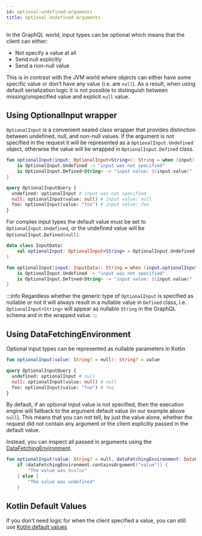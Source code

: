 ```yaml
---
id: optional-undefined-arguments
title: Optional Undefined Arguments
---
```

In the GraphQL world, input types can be optional which means that the client can either:

-   Not specify a value at all
-   Send null explicitly
-   Send a non-null value

This is in contrast with the JVM world where objects can either have some specific value or don't have any value (i.e.
are `null`). As a result, when using default serialization logic it is not possible to distinguish between missing/unspecified
value and explicit `null` value.

## Using OptionalInput wrapper

`OptionalInput` is a convenient sealed class wrapper that provides distinction between undefined, null, and non-null
values. If the argument is not specified in the request it will be represented as a `OptionalInput.Undefined` object, otherwise the
value will be wrapped in `OptionalInput.Defined` class.

```kotlin
fun optionalInput(input: OptionalInput<String>): String = when (input) {
    is OptionalInput.Undefined -> "input was not specified"
    is OptionalInput.Defined<String> -> "input value: ${input.value}"
}
```

```graphql
query OptionalInputQuery {
  undefined: optionalInput # input was not specified
  null: optionalInput(value: null) # input value: null
  foo: optionalInput(value: "foo") # input value: foo
}
```

For complex input types the default value must be set to `OptionalInput.Undefined`, or the undefined value
will be `OptionalInput.Defined(null)`.

```kotlin
data class InputData(
    val optionalInput: OptionalInput<String> = OptionalInput.Undefined,
)

fun optionalInput(input: InputData): String = when (input.optionalInput) {
    is OptionalInput.Undefined -> "input was not specified"
    is OptionalInput.Defined<String> -> "input value: ${input.value}"
}
```

:::info
Regardless whether the generic type of `OptionalInput` is specified as nullable or not it will always result in a nullable
value in `Defined` class, i.e. `OptionalInput<String>` will appear as nullable `String` in the GraphQL schema and in the wrapped value.
:::

## Using DataFetchingEnvironment

Optional input types can be represented as nullable parameters in Kotlin

```kotlin
fun optionalInput(value: String? = null): String? = value
```

```graphql
query OptionalInputQuery {
  undefined: optionalInput # null
  null: optionalInput(value: null) # null
  foo: optionalInput(value: "foo") # foo
}
```

By default, if an optional input value is not specified, then the execution engine will fallback to the argument default
value (in our example above `null`). This means that you can not tell, by just the value alone, whether the request did
not contain any argument or the client explicitly passed in the default value.

Instead, you can inspect all passed in arguments using the [DataFetchingEnvironment](./data-fetching-environment.md).

```kotlin
fun optionalInput(value: String? = null, dataFetchingEnvironment: DataFetchingEnvironment): String =
    if (dataFetchingEnvironment.containsArgument("value")) {
        "The value was $value"
    } else {
        "The value was undefined"
    }
```

## Kotlin Default Values

If you don't need logic for when the client specified a value, you can still use [Kotlin default values](../writing-schemas/arguments.md)

